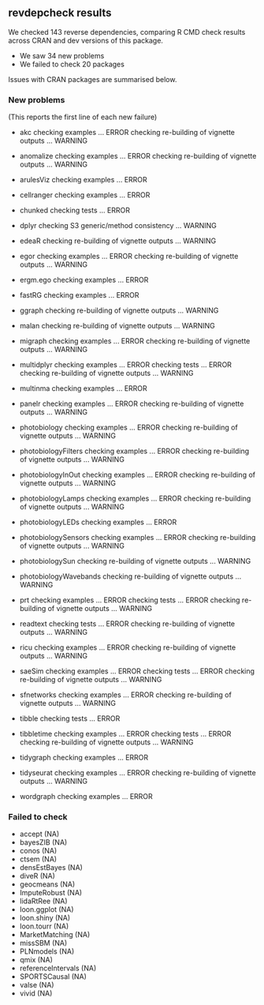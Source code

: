 ## revdepcheck results

We checked 143 reverse dependencies, comparing R CMD check results across CRAN and dev versions of this package.

 * We saw 34 new problems
 * We failed to check 20 packages

Issues with CRAN packages are summarised below.

### New problems
(This reports the first line of each new failure)

* akc
  checking examples ... ERROR
  checking re-building of vignette outputs ... WARNING

* anomalize
  checking examples ... ERROR
  checking re-building of vignette outputs ... WARNING

* arulesViz
  checking examples ... ERROR

* cellranger
  checking examples ... ERROR

* chunked
  checking tests ... ERROR

* dplyr
  checking S3 generic/method consistency ... WARNING

* edeaR
  checking re-building of vignette outputs ... WARNING

* egor
  checking examples ... ERROR
  checking re-building of vignette outputs ... WARNING

* ergm.ego
  checking examples ... ERROR

* fastRG
  checking examples ... ERROR

* ggraph
  checking re-building of vignette outputs ... WARNING

* malan
  checking re-building of vignette outputs ... WARNING

* migraph
  checking examples ... ERROR
  checking re-building of vignette outputs ... WARNING

* multidplyr
  checking examples ... ERROR
  checking tests ... ERROR
  checking re-building of vignette outputs ... WARNING

* multinma
  checking examples ... ERROR

* panelr
  checking examples ... ERROR
  checking re-building of vignette outputs ... WARNING

* photobiology
  checking examples ... ERROR
  checking re-building of vignette outputs ... WARNING

* photobiologyFilters
  checking examples ... ERROR
  checking re-building of vignette outputs ... WARNING

* photobiologyInOut
  checking examples ... ERROR
  checking re-building of vignette outputs ... WARNING

* photobiologyLamps
  checking examples ... ERROR
  checking re-building of vignette outputs ... WARNING

* photobiologyLEDs
  checking examples ... ERROR

* photobiologySensors
  checking examples ... ERROR
  checking re-building of vignette outputs ... WARNING

* photobiologySun
  checking re-building of vignette outputs ... WARNING

* photobiologyWavebands
  checking re-building of vignette outputs ... WARNING

* prt
  checking examples ... ERROR
  checking tests ... ERROR
  checking re-building of vignette outputs ... WARNING

* readtext
  checking tests ... ERROR
  checking re-building of vignette outputs ... WARNING

* ricu
  checking examples ... ERROR
  checking re-building of vignette outputs ... WARNING

* saeSim
  checking examples ... ERROR
  checking tests ... ERROR
  checking re-building of vignette outputs ... WARNING

* sfnetworks
  checking examples ... ERROR
  checking re-building of vignette outputs ... WARNING

* tibble
  checking tests ... ERROR

* tibbletime
  checking examples ... ERROR
  checking tests ... ERROR
  checking re-building of vignette outputs ... WARNING

* tidygraph
  checking examples ... ERROR

* tidyseurat
  checking examples ... ERROR
  checking re-building of vignette outputs ... WARNING

* wordgraph
  checking examples ... ERROR

### Failed to check

* accept             (NA)
* bayesZIB           (NA)
* conos              (NA)
* ctsem              (NA)
* densEstBayes       (NA)
* diveR              (NA)
* geocmeans          (NA)
* ImputeRobust       (NA)
* lidaRtRee          (NA)
* loon.ggplot        (NA)
* loon.shiny         (NA)
* loon.tourr         (NA)
* MarketMatching     (NA)
* missSBM            (NA)
* PLNmodels          (NA)
* qmix               (NA)
* referenceIntervals (NA)
* SPORTSCausal       (NA)
* valse              (NA)
* vivid              (NA)
